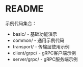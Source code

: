 # README

示例代码集合：

- basic/ - 基础功能演示
- common/ - 通用示例代码
- transport/ - 传输层使用示例
- client/grpc/ - gRPC客户端示例
- server/grpc/ - gRPC服务端示例

